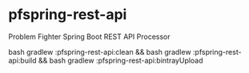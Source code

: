 # pfspring-rest-api
Problem Fighter Spring Boot REST API Processor 


bash gradlew :pfspring-rest-api:clean && bash gradlew :pfspring-rest-api:build && bash gradlew :pfspring-rest-api:bintrayUpload